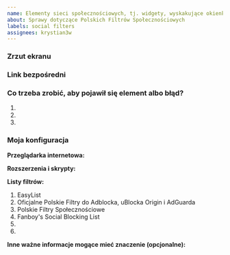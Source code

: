 ```yaml
---
name: Elementy sieci społecznościowych, tj. widgety, wyskakujące okienka i inne elementy społecznościowe
about: Sprawy dotyczące Polskich Filtrów Społecznościowych
labels: social filters
assignees: krystian3w
---
```


<!--
Dziękujemy za zgłoszenie na rzecz Polskich Filtrów do Adblocka, uBlocka Origin i AdGuarda.
Przed podjęciem jakiegokolwiek działania koniecznie zapoznaj się z CONTRIBUTING.md
-->
### Zrzut ekranu
<!--
Przeciągnij i upuść tutaj swój zrzut lub zamieść do niego link.
-->

### Link bezpośredni
<!--
Wstaw tutaj link bezpośredni do strony, na której występuje element albo błąd.
-->

### Co trzeba zrobić, aby pojawił się element albo błąd?
1. 
2. 
3. 


### Moja konfiguracja
**Przeglądarka internetowa:**

**Rozszerzenia i skrypty:**

**Listy filtrów:**
1. EasyList
2. Oficjalne Polskie Filtry do Adblocka, uBlocka Origin i AdGuarda
3. Polskie Filtry Społecznościowe
4. Fanboy's Social Blocking List
5. 
6. 

**Inne ważne informacje mogące mieć znaczenie (opcjonalne):**

